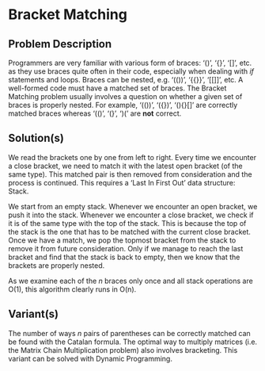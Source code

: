 # Bracket Matching

## Problem Description

Programmers are very familiar with various form of braces: ‘()’, ‘{}’, ‘[]’, etc. as they use braces quite often in their code, especially when dealing with _if_ statements and loops. Braces can be nested, e.g. ‘(())’, ‘{{}}’, ‘[[]]’, etc. A well-formed code must have a matched set of braces. The Bracket Matching problem usually involves a question on whether a given set of braces is properly nested. For example, ‘(())’, ‘({})’, ‘(){}[]’ are correctly matched braces whereas ‘(()’, ‘(}’, ‘)(’ are **not** correct.

## Solution(s)

We read the brackets one by one from left to right. Every time we encounter a close bracket, we need to match it with the latest open bracket (of the same type). This matched pair is then removed from consideration and the process is continued. This requires a ‘Last In First Out’ data structure: Stack.

We start from an empty stack. Whenever we encounter an open bracket, we push it into the stack. Whenever we encounter a close bracket, we check if it is of the same type with the top of the stack. This is because the top of the stack is the one that has to be matched with the current close bracket. Once we have a match, we pop the topmost bracket from the stack to remove it from future consideration. Only if we manage to reach the last bracket and find that the stack is back to empty, then we know that the brackets are properly nested.

As we examine each of the _n_ braces only once and all stack operations are O(1), this algorithm clearly runs in O(n).

## Variant(s)

The number of ways _n_ pairs of parentheses can be correctly matched can be found with the Catalan formula. The optimal way to multiply matrices (i.e. the Matrix Chain Multiplication problem) also involves bracketing. This variant can be solved with Dynamic Programming.
